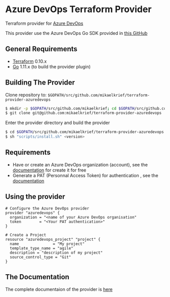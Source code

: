 Azure DevOps Terraform Provider
===============================

Terraform provider for [Azure DevOps](https://azure.microsoft.com/en-us/services/devops/)

This provider use the Azure DevOps Go SDK provided in [this GitHub](https://github.com/mikaelkrief/go-azuredevops-sdk)

General Requirements
------------

-	[Terraform](https://www.terraform.io/downloads.html) 0.10.x
-	[Go](https://golang.org/doc/install) 1.11.x (to build the provider plugin)

Building The Provider
---------------------

Clone repository to: `$GOPATH/src/github.com/mikaelkrief/terraform-provider-azuredevops`

```sh
$ mkdir -p $GOPATH/src/github.com/mikaelkrief; cd $GOPATH/src/github.com/mikaelkrief
$ git clone git@github.com:mikaelkrief/terraform-provider-azuredevops
```

Enter the provider directory and build the provider

```sh
$ cd $GOPATH/src/github.com/mikaelkrief/terraform-provider-azuredevops
$ sh "scripts/install.sh" <version>
```

Requirements
---------------------
- Have or create an Azure DevOps organization (account), see the [documentation](https://docs.microsoft.com/en-us/azure/devops/organizations/accounts/create-organization?view=azure-devops) for create it for free
- Generate a PAT (Personnal Access Token) for authentication , see the [documentation](https://docs.microsoft.com/en-us/azure/devops/organizations/accounts/use-personal-access-tokens-to-authenticate?view=azure-devops)

Using the provider
----------------------

```
# Configure the Azure DevOps provider
provider "azuredevops" {
  organization = "<name of your Azure DevOps organisation"
  token        = "<Your PAT authentication>"
}

# Create a Project
resource "azuredevops_project" "project" {
  name               = "My project"
  template_type_name = "agile"
  description = "description of my project"
  source_control_type = "Git"
}
```

The Documentation
------------------------

The complete documentaion of the provider is [here](https://azure-devops-terraform-provider.gitbook.io/project/)
